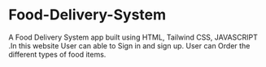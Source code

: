 # Food-Delivery-System

A Food Delivery System app  built using HTML, Tailwind CSS, JAVASCRIPT .In this website User can able to Sign in and sign up. User can Order the different types of food items. 
